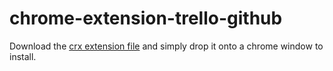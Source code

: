 # chrome-extension-trello-github

Download the [crx extension file](chrome.crx) and simply drop it onto a chrome window to install.
